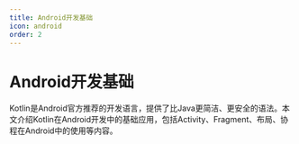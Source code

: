 ```yaml
---
title: Android开发基础
icon: android
order: 2
---
```


# Android开发基础

Kotlin是Android官方推荐的开发语言，提供了比Java更简洁、更安全的语法。本文介绍Kotlin在Android开发中的基础应用，包括Activity、Fragment、布局、协程在Android中的使用等内容。
